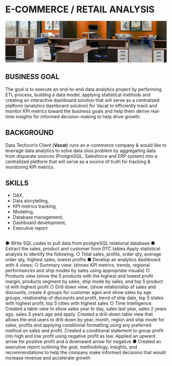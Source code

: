 # E-COMMERCE / RETAIL ANALYSIS
![](intro_image.png)

## BUSINESS GOAL
The goal is to execute an end-to-end data analytics project by performing
ETL process, building a data model, applying statistical methods and
creating an interactive dashboard solution that will serve as a centralized
platform (analytics dashboard solution) for Vacat to efficiently track and
monitor KPI metrics toward the business goals and help them derive
real-time insights for informed decision-making to help drive growth.

## BACKGROUND
Data Techcon’s Client (**Vacat**) runs an e-commerce company & would like to leverage
data analytics to solve data silos problem by aggregating data from disparate sources
(PostgreSQL, Salesforce and ERP system) into a centralized platform that will serve as
a source of truth for tracking & monitoring KPI metrics.
## SKILLS 
- DAX,
- Data storytelling,
- KPI metrics tracking,
- Modeling,
- Database management,
- Dashboard development,
- Executive report
## 
● Write SQL codes to pull data from postgreSQL relational database
● Extract the sales, product and customer from DTC tables
Apply statistical analysis to identify the following;
○ Total sales, profits, order qty, average order qty, highest sales, lowest profits
● Develop an analytics dashboard with 4 views;
○ Summary view: (shows KPI metrics, trends, regional performances and ship modes by
sales using appropriate visuals)
○ Products view (show the 5 products with the highest and lowest profit margin, products
segment by sales, ship mode by sales, and top 5 product id with highest profit
○ Drill down view; (show relationship of sales and discounts, create 4 groups for customer
ages and show sales by age
groups, relationship of discounts and profit, trend of ship date, top 5 states with highest
profit, top 5 cities with highest sales
○ Time Intelligence: Created a table view to show sales year to day, sales last year, sales
2 years ago, sales 3 years ago and apply. Created a drill-down table view that allows the
end users to drill down by year, month, region and ship mode for sales, profits and
applying conditional formatting using any preferred method on sales and profit. Created
a conditional statement to group profit into high and low profit using negative profit as
low. Applied an upward arrow for positive profit and a downward arrow for negative
● Created an executive report outlining the goal, methodology, insights, and recommendations
to help the company make informed decisions that would increase revenue and accelerate
growth
